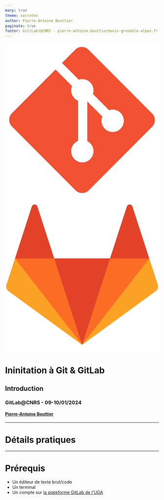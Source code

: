 ```yaml
---
marp: true
theme: socrates
author: Pierre-Antoine Bouttier
paginate: true
footer: Git(Lab)@CNRS - pierre-antoine.bouttier@univ-grenoble-alpes.fr
---
```


<!-- _class: titlepage -->

<style scoped>
margin-left: 10%;

</style>

![bg left:33% fit](fig/logo-git.png)
![bg left:33% fit](fig/logo-gitlab.png)
# Ininitation à Git & GitLab
## Introduction

### GitLab@CNRS - 09-10/01/2024
#### [Pierre-Antoine Bouttier](mailto:pierre-antoine.bouttier@univ-grenoble-alpes.fr)

---
# Détails pratiques

---
# Prérequis

- Un éditeur de texte brut/code
- Un terminal
- Un compte sur [la plateforme GitLab de l'UGA](https://gricad-gitlab.univ-grenoble-alpes.fr)
